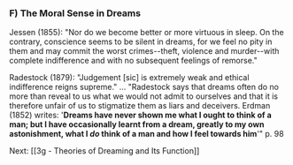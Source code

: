 ### F) The Moral Sense in Dreams

Jessen (1855): "Nor do we become better or more virtuous in sleep. On the contrary, conscience seems to be silent in dreams, for we feel no pity in them and may commit the worst crimes--theft, violence and murder--with complete indifference and with no subsequent feelings of remorse."

Radestock (1879): "Judgement \[sic\] is extremely weak and ethical indifference reigns supreme." ... "Radestock says that dreams often do no more than reveal to us what we would not admit to ourselves and that it is therefore unfair of us to stigmatize them as liars and deceivers.  Erdman (1852) writes: '**Dreams have never shown me what I ought to think of a man; but I have occasionally learnt from a dream, greatly to my own astonishment, what I *do* think of a man and how I feel towards him**'" p. 98

Next: [[3g - Theories of Dreaming and Its Function]]
